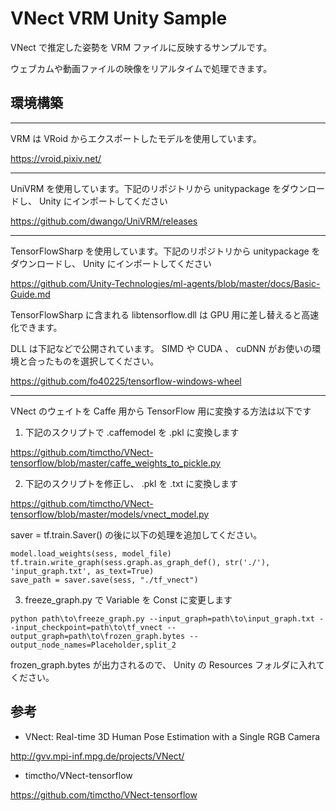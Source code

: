 ﻿# VNect VRM Unity Sample

VNect で推定した姿勢を VRM ファイルに反映するサンプルです。

ウェブカムや動画ファイルの映像をリアルタイムで処理できます。

## 環境構築

***

VRM は VRoid からエクスポートしたモデルを使用しています。

https://vroid.pixiv.net/

***

UniVRM を使用しています。下記のリポジトリから unitypackage をダウンロードし、 Unity にインポートしてください

https://github.com/dwango/UniVRM/releases

***

TensorFlowSharp を使用しています。下記のリポジトリから unitypackage をダウンロードし、 Unity にインポートしてください

https://github.com/Unity-Technologies/ml-agents/blob/master/docs/Basic-Guide.md

TensorFlowSharp に含まれる libtensorflow.dll は GPU 用に差し替えると高速化できます。

DLL は下記などで公開されています。 SIMD や CUDA 、 cuDNN がお使いの環境と合ったものを選択してください。

https://github.com/fo40225/tensorflow-windows-wheel

***

VNect のウェイトを Caffe 用から TensorFlow 用に変換する方法は以下です

1. 下記のスクリプトで .caffemodel を .pkl に変換します

https://github.com/timctho/VNect-tensorflow/blob/master/caffe_weights_to_pickle.py

2. 下記のスクリプトを修正し、 .pkl を .txt に変換します

https://github.com/timctho/VNect-tensorflow/blob/master/models/vnect_model.py

saver = tf.train.Saver() の後に以下の処理を追加してください。

```
model.load_weights(sess, model_file)
tf.train.write_graph(sess.graph.as_graph_def(), str('./'), 'input_graph.txt', as_text=True)
save_path = saver.save(sess, "./tf_vnect")
```

3. freeze_graph.py で Variable を Const に変更します

```
python path\to\freeze_graph.py --input_graph=path\to\input_graph.txt --input_checkpoint=path\to\tf_vnect --output_graph=path\to\frozen_graph.bytes --output_node_names=Placeholder,split_2
```

frozen_graph.bytes が出力されるので、 Unity の Resources フォルダに入れてください。

## 参考

- VNect: Real-time 3D Human Pose Estimation with a Single RGB Camera

http://gvv.mpi-inf.mpg.de/projects/VNect/

- timctho/VNect-tensorflow

https://github.com/timctho/VNect-tensorflow



